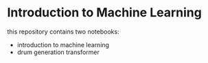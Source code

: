 # Introduction to Machine Learning

this repository contains two notebooks:
- introduction to machine learning
- drum generation transformer

